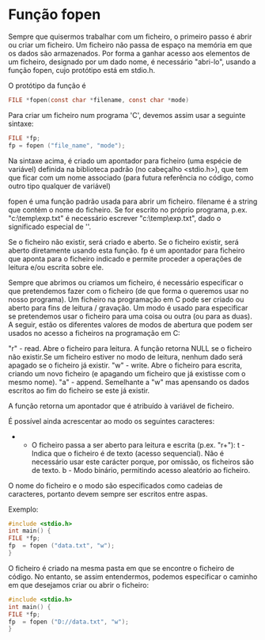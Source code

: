 # Função fopen

Sempre que quisermos trabalhar com um ficheiro, o primeiro passo é abrir ou criar um ficheiro. Um ficheiro não passa de espaço na memória em que os dados são armazenados. Por forma a ganhar acesso aos elementos de um ficheiro, designado por um dado nome, é necessário "abri-lo", usando a função fopen, cujo protótipo está em stdio.h.

O protótipo da função é 

```C
FILE *fopen(const char *filename, const char *mode)
```

Para criar um ficheiro num programa 'C', devemos assim usar a seguinte sintaxe:

```C
FILE *fp;
fp = fopen ("file_name", "mode");
```

Na sintaxe acima, é criado um apontador para ficheiro (uma espécie de variável) definida na biblioteca padrão (no cabeçalho <stdio.h>), que tem que ficar com um nome associado (para futura referência no código, como outro tipo qualquer de variável)

fopen é uma função padrão usada para abrir um ficheiro.
filename é a string que contém o nome do ficheiro. Se for escrito no próprio programa, p.ex. "c:\temp\exp.txt" é necessário escrever "c:\\temp\\exp.txt", dado o significado especial de '\'.

Se o ficheiro não existir, será criado e aberto.
Se o ficheiro existir, será aberto diretamente usando esta função.
fp é um apontador para ficheiro que aponta para o ficheiro indicado e permite proceder a operações de leitura e/ou escrita sobre ele.

Sempre que abrimos ou criamos um ficheiro, é necessário especificar o que pretendemos fazer com o ficheiro (de que forma o queremos usar no nosso programa). Um ficheiro na programação em C pode ser criado ou aberto para fins de leitura / gravação. Um modo é usado para especificar se pretendemos usar o ficheiro para uma coisa ou outra (ou para as duas). A seguir, estão os diferentes valores de modos de abertura que podem ser usados no acesso a ficheiros na programação em C:


"r" - read. Abre o ficheiro para leitura. A função retorna NULL se o ficheiro não existir.Se um ficheiro estiver no modo de leitura, nenhum dado será apagado se o ficheiro já existir.
"w" - write. Abre o ficheiro para escrita, criando um novo ficheiro (e apagando um ficheiro que já existisse com o mesmo nome).
"a" - append. Semelhante a "w" mas apensando os dados escritos ao fim do ficheiro se este já existir.

A função retorna um apontador que é atribuído à variável de ficheiro.

É possível ainda acrescentar ao modo os seguintes caracteres:

+ - O ficheiro passa a ser aberto para leitura e escrita (p.ex. "r+"):
t - Indica que o ficheiro é de texto (acesso sequencial). Não é necessário usar este carácter porque, por omissão, os ficheiros são de texto.
b - Modo binário, permitindo acesso aleatório ao ficheiro.

O nome do ficheiro e o modo são especificados como cadeias de caracteres, portanto devem sempre ser escritos entre aspas.

Exemplo:

```C
#include <stdio.h>
int main() {
FILE *fp;
fp  = fopen ("data.txt", "w");
}
```
O ficheiro é criado na mesma pasta em que se encontre o ficheiro de código.
No entanto, se assim entendermos, podemos especificar o caminho em que desejamos criar ou abrir o ficheiro:

```C
#include <stdio.h>
int main() {
FILE *fp;
fp  = fopen ("D://data.txt", "w");
}
```
